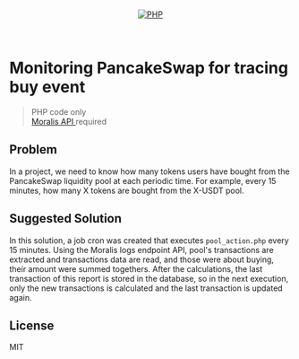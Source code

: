 <br/>
<p align="center">
  <a href="https://php.net/"><img src="https://img.shields.io/badge/php-%23777BB4.svg?style=plastic&logo=php&logoColor=white" alt="PHP"></a>  

</p>
<br/>
<h1> Monitoring PancakeSwap for tracing buy event </h1>

> PHP code only <br/>
> <a href="https://moralis.io/"> Moralis API </a> required

## Problem

In a project, we need to know how many tokens users have bought from the PancakeSwap liquidity pool at each periodic time.
For example, every 15 minutes, how many X tokens are bought from the X-USDT pool.

## Suggested Solution

In this solution, a job cron was created that executes `pool_action.php` every 15 minutes. Using the Moralis logs endpoint API,  pool's transactions are extracted and transactions data are read, and those were  about buying,  their amount were summed togethers. After the calculations, the last transaction of this report is stored in the database, so in the next execution, only the new transactions is calculated and the last transaction is updated again. 


## License

MIT
